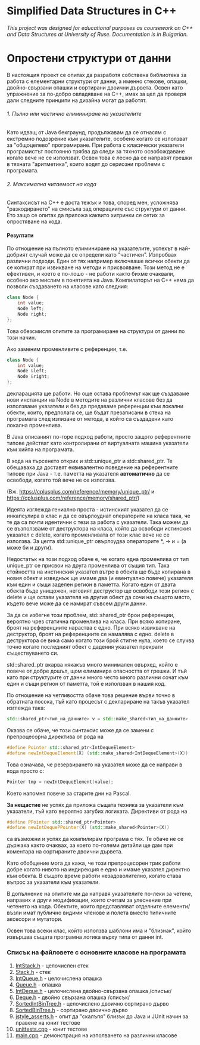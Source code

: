 # Simplified Data Structures in C++

###### This project was designed for educational purposes as coursework on C++ and Data Structures at University of Ruse. Documentation is in Bulgarian.

# Опростени структури от данни 

В настоящия проект се опитах да разработя собствена библиотека за работа с елементарни структури от данни, а 
именно стекове, опашки, двойно-свързани опашки и сортирани двоични дървета. 
Освен като упражнение за по-добро овладяване на C++, имах за цел да проверя дали следните принципи на дизайна могат да работят. 

###### 1. Пълно или частично елиминиране на указателите 

Като идващ от Java бекграунд, продължавам да се отнасям с екстремно подозрение към указателите, особено когато се използват 
за "общоцелево" програмиране. При работа с класически указатели програмистът постоянно трябва да следи за тяхното освобождаване 
когато вече не се използват. Освен това е лесно да се направят грешки в тяхната "аритметика", които водят до сериозни проблеми 
с програмата. 

###### 2. Максимална читаемост на кода 

Cинтаксисът на C++ е доста тежък и това, според мен, усложнява "разкодирането" на смисъла зад операциите 
със структури от данни. Ето защо се опитах да приложа каквито хитринки се сетих за опростяване на кода.

#### Резултати

По отношение на пълното елиминиране на указателите, успехът в най-добрият случай може да се определи като "частичен". 
Изпробвах различни подходи. Един от тях например включваше всички обекти да се копират при извикване на методи и присвояване. 
Този метод не е ефективен, и което е по-лошо - не работи както бихме очаквали, особено ако мислим в понятията на Java.
Компилаторът на C++ няма да позволи създаването на класове като следния: 

```c++
class Node {
    int value;
    Node left;
    Node right;
};
```

Това обезсмисля опитите за програмиране на структури от данни по този начин. 

Ако заменим променливите с референции, т.е. 

```c++
class Node {
    int value;
    Node &left;
    Node &right;
};
```

декларацията ще работи. Но още остава проблемът как ще създаваме нови инстанции на Node в методите на различни класове 
без да използваме указатели и без да предаваме референции към локални обекти, които, предполага се, ще бъдат презаписани в 
стека на програмата след излизане от метода, в който са създадени като локална променлива. 

В Java описаният по-горе подход работи, просто защото референтните типове действат като контролирани от виртуалната машина указатели
към хийпа на програмата.

В хода на търсенето открих <memory> и std::unique_ptr и std::shared_ptr. Те обещаваха да доставят еквивалентно поведение на 
референтните типове при Java - т.е. паметта на указателя **автоматично** да се освободи, когато той вече не се използва.

(Вж. https://cplusplus.com/reference/memory/unique_ptr/ и https://cplusplus.com/reference/memory/shared_ptr/)

Идеята изглежда гениално проста - истинският указател да се инкапсулира в клас и да се овърлоуднат операторите на 
класа така, че те да са почти идентични с тези за работа с указатели. Така можем да се възползваме от деструктора на класа, 
който да освободи истинския указател с delete, когато променливата от този клас вече не се използва. За целта
std::unique_ptr овърлоудва операторите *, -> и = (а може би и други). 

Недостатък на този подход обаче е, че когато една променлива от тип unique_ptr се присвои на друга променлива от същия тип.
Така стойността на инстинския указател вътре в обекта ще бъде копирана в новия обект и изведнъж ще имаме два (и евентуално повече)
указателя към един и същи заделен регион в паметта. Когато един от двата обекта бъде унищожен, неговият деструктор ще 
освободи този регион с delete и ще остави указателя на другия обект да сочи на същото място, където вече може да се намират 
съвсем други данни. 

За да се избегне този проблем, std::shared_ptr брои референции, вероятно чрез статична променлива на класа. При всяко 
копиране, броят на референциите нараства с едно. При всяко извикване на деструктор, броят на референциите се намалява 
с едно. delete в деструктора се вика само когато този брой стигне нула, което се случва точно когато последният обект 
с дадения указател прекрати съществуването си. 

std::shared_ptr вкарва някакъв много минимален овърхед, който е повече от добре дошъл, щом елиминира опасността от грешки. 
И тъй като при структурите от данни много често много различни сочат към един и същи регион от паметта, той е използван 
в нашия код. 

По отношение на четливостта обаче това решение върви точно в обратната посока, тъй като процесът с деклариране на такъв 
указател изглежда така: 

```c++
std::shared_ptr<тип_на_данните> v = std::make_shared<тип_на_данните>
```

Оказва се обаче, че този синтаксис може да се замени с препроцесорна директива от рода на 

```c++
#define Pointer std::shared_ptr<IntDequeElement>
#define newIntDequeElement(X) (std::make_shared<IntDequeElement>(X))
```

Това означава, че резервирането на указател може да се направи в кода просто с: 
```c++
Pointer tmp = newIntDequeElement(value);
```

Което напомня повече за старите дни на Pascal. 

**За нещастие** не успях да приложа същата техника за указатели към указатели, тъй като вероятно загубих 
логиката. Директиви от рода на 

```c++
#define РPointer std::shared_ptr<Pointer>
#define newIntDequePPointer(X) (std::make_shared<Pointer>(X))
```

са възможни и успях да компилирам програма с тях. Те обаче не се държаха както очаквах, за което по-големи детайли ще дам 
при коментара на сортираните двоични дървета. 

Като обобщение мога да кажа, че този препроцесорен трик работи добре когато нивото на 
индирекция е едно и имаме указател директно към обекта. В същото време работи незадоволително, когато става въпрос за 
указатели към указатели. 

В допълнение на опитите ми да направя указателите по-леки за четене, направих и други модификации, които считам за улеснение 
при четенето на кода. Обектите, които представляват отделните елементи/възли имат публично видими членове и полета вместо 
типичните аксесори и мутатори. 

Освен това всеки клас, който използва шаблони има и "близнак", който извършва същата програмна 
логика върху типа от данни int. 


### Списък на файловете с основните класове на програмата

1. [IntStack.h](/docs/IntStack.md) - целочислен стек
2. [Stack.h](/docs/Stack.md) - стек
3. [IntQueue.h](/docs/IntQueue.md) - целочислена опашка
4. [Queue.h](/docs/Queue.md) - опашка
5. [IntDeque.h](/docs/IntDeque.md) - целочислена двойно-свързана опашка /списък/
6. [Deque.h](/docs/Deque.md) - двойно свързана опашка /списък/
7. [SortedIntBinTree.h](/docs/SortedIntBinTree.h) - целочислено двоично сортирано дърво
8. [SortedBinTree.h](/docs/SortedBinTree.h) - сортирано двоично дърво
9. [jstyle_asserts.h]() - опит да "скалъпя" близък до Java и JUnit начин за правене на юнит тестове
10. [unittests.cpp]() - юнит тестове
11. [main.cpp]() - демонстрация на изполването на различни класове